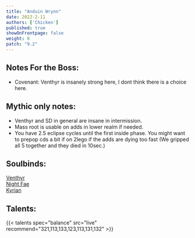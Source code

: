 ```yaml
---
title: "Anduin Wrynn"
date: 2022-2-11
authors: ['Chicken']
published: true
showOnFrontpage: false
weight: 8
patch: "9.2"
---
```



## Notes For the Boss:
- Covenant: Venthyr is insanely strong here, I dont think there is a choice here. 

## Mythic only notes:
- Venthyr and SD in general are insane in intermission.
- Mass root is usable on adds in lower realm if needed.
- You have 2.5 eclipse cycles until the first inside phase. You might want to prepop cds a bit if on 2lego if the adds are dying too fast (We gripped all 5 together and they died in 10sec.)

## Soulbinds:
[Venthyr](https://ptr.wowhead.com/soulbind-calc/venthyr/theotar-the-mad-duke/druid/AwCWb74CBTUgCBU1yggSBTWHCCUy4ggjBTJJCBV2AAg1Mj8I)
<br>[Night Fae](https://ptr.wowhead.com/soulbind-calc/night-fae/niya/druid/AwCW5b4CBTXKCCU1IAgTBTXGCBUy5AglMuIIIhUySQgldgAI)
<br>[Kyrian](https://ptr.wowhead.com/soulbind-calc/kyrian/forgelite-prime-mikanikos/druid/AwaW5ZYBBTXKCBMFNYIIFTLkCCUy4ggiFTJJCDV2AAg)

## Talents:

{{< talents spec="balance" src="live" recommend="321,113,133,123,113,131,132" >}}
